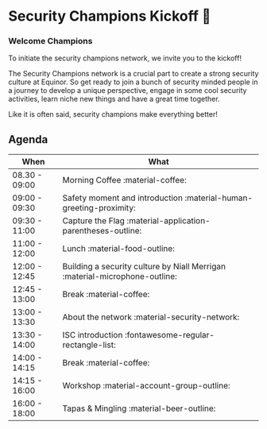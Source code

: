 # Security Champions Kickoff 🚀

### Welcome Champions

To initiate the security champions network, we invite you to the kickoff!

The Security Champions network is a crucial part to create a strong security culture at Equinor. So get ready to join a bunch of security minded people in a journey to develop a unique perspective, engage in some cool security activities, learn niche new things and have a great time together.

Like it is often said, security champions make everything better!

## Agenda

| **When** | **What** |
|---|---|
| 08.30 - 09:00 | Morning Coffee :material-coffee: |
| 09:00 - 09:30 | Safety moment and introduction :material-human-greeting-proximity: |
| 09:30 - 11:00 | Capture the Flag :material-application-parentheses-outline: |
| 11:00 - 12:00 | Lunch :material-food-outline: |
| 12:00 - 12:45 | Building a security culture by Niall Merrigan :material-microphone-outline: |
| 12:45 - 13:00 | Break :material-coffee: |
| 13:00 - 13:30 | About the network :material-security-network: |
| 13:30 - 14:00 | ISC introduction :fontawesome-regular-rectangle-list: |
| 14:00 - 14:15 | Break :material-coffee: |
| 14:15 - 16:00 | Workshop :material-account-group-outline: |
| 16:00 - 18:00 | Tapas & Mingling :material-beer-outline: |
